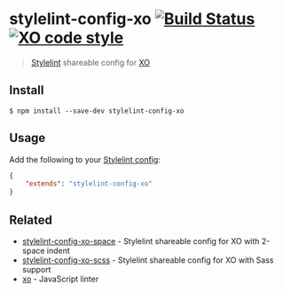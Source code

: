 # stylelint-config-xo [![Build Status](https://travis-ci.org/xojs/stylelint-config-xo.svg?branch=master)](https://travis-ci.org/sindresorhus/stylelint-config-xo) [![XO code style](https://img.shields.io/badge/code_style-XO-5ed9c7.svg)](https://github.com/xojs/xo)

> [Stylelint](https://stylelint.io) shareable config for [XO](https://github.com/xojs/xo)


## Install

```
$ npm install --save-dev stylelint-config-xo
```


## Usage

Add the following to your [Stylelint config](https://stylelint.io/user-guide/configuration/):

```json
{
	"extends": "stylelint-config-xo"
}
```


## Related

- [stylelint-config-xo-space](https://github.com/xojs/stylelint-config-xo-space) - Stylelint shareable config for XO with 2-space indent
- [stylelint-config-xo-scss](https://github.com/xojs/stylelint-config-xo-scss) - Stylelint shareable config for XO with Sass support
- [xo](https://github.com/xojs/xo) - JavaScript linter
